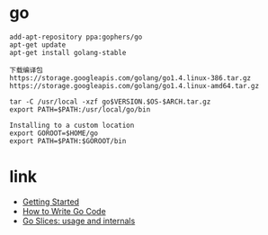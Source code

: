 # go
```shell
add-apt-repository ppa:gophers/go
apt-get update
apt-get install golang-stable

下载编译包
https://storage.googleapis.com/golang/go1.4.linux-386.tar.gz
https://storage.googleapis.com/golang/go1.4.linux-amd64.tar.gz

tar -C /usr/local -xzf go$VERSION.$OS-$ARCH.tar.gz
export PATH=$PATH:/usr/local/go/bin

Installing to a custom location
export GOROOT=$HOME/go
export PATH=$PATH:$GOROOT/bin
```

# link
- [Getting Started](http://golang.org/doc/install)
- [How to Write Go Code](http://golang.org/doc/code.html)
- [Go Slices: usage and internals](http://blog.golang.org/go-slices-usage-and-internals)
